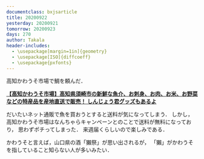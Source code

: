 ```yaml
---
documentclass: bxjsarticle
title: 20200922
yesterday: 20200921
tomorrow: 20200923
days: 270
author: Takala
header-includes:
  - \usepackage[margin=1in]{geometry}
  - \usepackage[ISO]{diffcoeff}
  - \usepackage{pxfonts}
---
```



高知かわうそ市場で鯛を頼んだ．

**[【高知かわうそ市場】高知県須崎市の新鮮な魚介、お刺身、お肉、お米、お野菜などの特産品を産地直送で販売！ しんじょう君グッズもあるよ](https://kochi-kawauso.com/)**


だいたいネット通販で魚を買おうとすると送料が気になってしまう．
しかし，高知かわうそ市場はなんちゃらキャンペーンとのことで送料が無料になっており，
思わずポチってしまった．
来週届くらしいので楽しみである．



かわうそと言えば，山口県の酒「獺祭」が思い出されるが，
「獺」がかわうそを指していること知らない人が多いみたい．